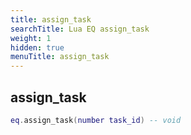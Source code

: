 ```yaml
---
title: assign_task
searchTitle: Lua EQ assign_task
weight: 1
hidden: true
menuTitle: assign_task
---
```

## assign_task
```lua
eq.assign_task(number task_id) -- void
```